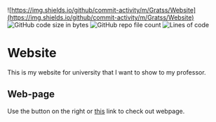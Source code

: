 ![https://img.shields.io/github/commit-activity/m/Gratss/Website](https://img.shields.io/github/commit-activity/m/Gratss/Website)
![GitHub code size in bytes](https://img.shields.io/github/languages/code-size/Gratss/Website)
![GitHub repo file count](https://img.shields.io/github/directory-file-count/Gratss/Website)
![Lines of code](https://img.shields.io/tokei/lines/github/Gratss/Website)
# Website

This is my website for university that I want to show to my professor.

## Web-page

Use the button on the right or [this](https://Gratss.github.io/Website/) link to check out webpage.